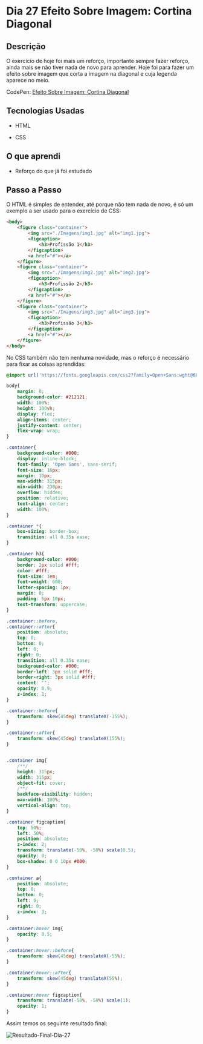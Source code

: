 # Dia 27 Efeito Sobre Imagem: Cortina Diagonal

## Descrição

O exercício de hoje foi mais um reforço, importante sempre fazer reforço, ainda mais se não tiver nada de novo para aprender. Hoje foi para fazer um efeito sobre imagem que corta a imagem na diagonal e cuja legenda aparece no meio.

CodePen: [Efeito Sobre Imagem: Cortina Diagonal](https://codepen.io/albusquercus94/pen/KKqyGZg)

## Tecnologias Usadas

* HTML

* CSS

## O que aprendi

* Reforço do que já foi estudado

## Passo a Passo

O HTML é simples de entender, até porque não tem nada de novo, é só um exemplo a ser usado para o exercício de CSS:

~~~html
<body>
    <figure class="container">
        <img src="./Imagens/img1.jpg" alt="img1.jpg">
        <figcaption>
            <h3>Profissão 1</h3>
        </figcaption>
        <a href="#"></a>
    </figure>
    <figure class="container">
        <img src="./Imagens/img2.jpg" alt="img2.jpg">
        <figcaption>
            <h3>Profissão 2</h3>
        </figcaption>
        <a href="#"></a>
    </figure>
    <figure class="container">
        <img src="./Imagens/img3.jpg" alt="img3.jpg">
        <figcaption>
            <h3>Profissão 3</h3>
        </figcaption>
        <a href="#"></a>
    </figure>
</body>
~~~

No CSS também não tem nenhuma novidade, mas o reforço é necessário para fixar as coisas aprendidas:

~~~css
@import url('https://fonts.googleapis.com/css2?family=Open+Sans:wght@600&display=swap');

body{
    margin: 0;
    background-color: #212121;
    width: 100%;
    height: 100vh;
    display: flex;
    align-items: center;
    justify-content: center;
    flex-wrap: wrap;
}

.container{
    background-color: #000;
    display: inline-block;
    font-family: 'Open Sans', sans-serif;
    font-size: 16px;
    margin: 10px;
    max-width: 315px;
    min-width: 230px;
    overflow: hidden;
    position: relative;
    text-align: center;
    width: 100%;
}

.container *{
    box-sizing: border-box;
    transition: all 0.35s ease;
}

.container h3{
    background-color: #000;
    border: 2px solid #fff;
    color: #fff;
    font-size: 1em;
    font-weight: 600;
    letter-spacing: 1px;
    margin: 0;
    padding: 5px 10px;
    text-transform: uppercase;
}

.container::before,
.container::after{
    position: absolute;
    top: 0;
    bottom: 0;
    left: 0;
    right: 0;
    transition: all 0.35s ease;
    background-color: #000;
    border-left: 3px solid #fff;
    border-right: 3px solid #fff;
    content: '';
    opacity: 0.9;
    z-index: 1;
}

.container::before{
    transform: skew(45deg) translateX(-155%);
}

.container::after{
    transform: skew(45deg) translateX(155%);
}


.container img{
    /**/
    height: 315px;
    width: 315px;
    object-fit: cover;
    /**/
    backface-visibility: hidden;
    max-width: 100%;
    vertical-align: top; 
}

.container figcaption{
    top: 50%;
    left: 50%;
    position: absolute;
    z-index: 2;
    transform: translate(-50%, -50%) scale(0.5);
    opacity: 0;
    box-shadow: 0 0 10px #000;
}

.container a{
    position: absolute;
    top: 0;
    bottom: 0;
    left: 0;
    right: 0;
    z-index: 3;
}

.container:hover img{
    opacity: 0.5;
}

.container:hover::before{
    transform: skew(45deg) translateX(-55%);
}

.container:hover::after{
    transform: skew(45deg) translateX(55%);
}

.container:hover figcaption{
    transform: translate(-50%, -50%) scale(1);
    opacity: 1;
}
~~~

Assim temos os seguinte resultado final:

![Resultado-Final-Dia-27](https://github.com/AlbusQuercus94/One-CSS-per-30-Days/blob/main/Desafios/Dia_27/Imagens/Resultado-Final-Dia-27.gif)